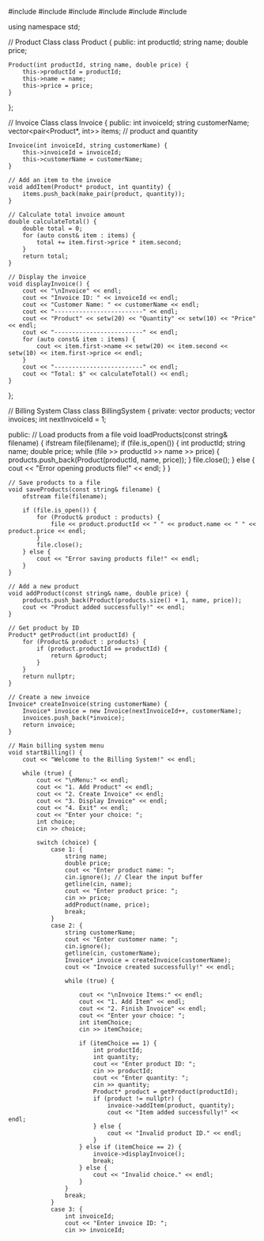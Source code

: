 #include <iostream>
#include <string>
#include <vector>
#include <iomanip>
#include <fstream>
#include <sstream>

using namespace std;

// Product Class
class Product {
public:
    int productId;
    string name;
    double price;

    Product(int productId, string name, double price) {
        this->productId = productId;
        this->name = name;
        this->price = price;
    }
};

// Invoice Class
class Invoice {
public:
    int invoiceId;
    string customerName;
    vector<pair<Product*, int>> items; // product and quantity

    Invoice(int invoiceId, string customerName) {
        this->invoiceId = invoiceId;
        this->customerName = customerName;
    }

    // Add an item to the invoice
    void addItem(Product* product, int quantity) {
        items.push_back(make_pair(product, quantity));
    }

    // Calculate total invoice amount
    double calculateTotal() {
        double total = 0;
        for (auto const& item : items) {
            total += item.first->price * item.second;
        }
        return total;
    }

    // Display the invoice
    void displayInvoice() {
        cout << "\nInvoice" << endl;
        cout << "Invoice ID: " << invoiceId << endl;
        cout << "Customer Name: " << customerName << endl;
        cout << "-------------------------" << endl;
        cout << "Product" << setw(20) << "Quantity" << setw(10) << "Price" << endl;
        cout << "-------------------------" << endl;
        for (auto const& item : items) {
            cout << item.first->name << setw(20) << item.second << setw(10) << item.first->price << endl;
        }
        cout << "-------------------------" << endl;
        cout << "Total: $" << calculateTotal() << endl;
    }
};

// Billing System Class
class BillingSystem {
private:
    vector<Product> products;
    vector<Invoice> invoices;
    int nextInvoiceId = 1;

public:
    // Load products from a file
    void loadProducts(const string& filename) {
        ifstream file(filename);
        if (file.is_open()) {
            int productId;
            string name;
            double price;
            while (file >> productId >> name >> price) {
                products.push_back(Product(productId, name, price));
            }
            file.close();
        } else {
            cout << "Error opening products file!" << endl;
        }
    }

    // Save products to a file
    void saveProducts(const string& filename) {
        ofstream file(filename);

        if (file.is_open()) {
            for (Product& product : products) {
                file << product.productId << " " << product.name << " " << product.price << endl;
            }
            file.close();
        } else {
            cout << "Error saving products file!" << endl;
        }
    }

    // Add a new product
    void addProduct(const string& name, double price) {
        products.push_back(Product(products.size() + 1, name, price));
        cout << "Product added successfully!" << endl;
    }

    // Get product by ID
    Product* getProduct(int productId) {
        for (Product& product : products) {
            if (product.productId == productId) {
                return &product;
            }
        }
        return nullptr;
    }

    // Create a new invoice
    Invoice* createInvoice(string customerName) {
        Invoice* invoice = new Invoice(nextInvoiceId++, customerName);
        invoices.push_back(*invoice);
        return invoice;
    }

    // Main billing system menu
    void startBilling() {
        cout << "Welcome to the Billing System!" << endl;

        while (true) {
            cout << "\nMenu:" << endl;
            cout << "1. Add Product" << endl;
            cout << "2. Create Invoice" << endl;
            cout << "3. Display Invoice" << endl;
            cout << "4. Exit" << endl;
            cout << "Enter your choice: ";
            int choice;
            cin >> choice;

            switch (choice) {
                case 1: {
                    string name;
                    double price;
                    cout << "Enter product name: ";
                    cin.ignore(); // Clear the input buffer
                    getline(cin, name);
                    cout << "Enter product price: ";
                    cin >> price;
                    addProduct(name, price);
                    break;
                }
                case 2: {
                    string customerName;
                    cout << "Enter customer name: ";
                    cin.ignore(); 
                    getline(cin, customerName);
                    Invoice* invoice = createInvoice(customerName);
                    cout << "Invoice created successfully!" << endl;

                    while (true) {

                        cout << "\nInvoice Items:" << endl;
                        cout << "1. Add Item" << endl;
                        cout << "2. Finish Invoice" << endl;
                        cout << "Enter your choice: ";
                        int itemChoice;
                        cin >> itemChoice;

                        if (itemChoice == 1) {
                            int productId;
                            int quantity;
                            cout << "Enter product ID: ";
                            cin >> productId;
                            cout << "Enter quantity: ";
                            cin >> quantity;
                            Product* product = getProduct(productId);
                            if (product != nullptr) {
                                invoice->addItem(product, quantity);
                                cout << "Item added successfully!" << endl;
                            } else {
                                cout << "Invalid product ID." << endl;
                            }
                        } else if (itemChoice == 2) {
                            invoice->displayInvoice();
                            break;
                        } else {
                            cout << "Invalid choice." << endl;
                        }
                    }
                    break;
                }
                case 3: {
                    int invoiceId;
                    cout << "Enter invoice ID: ";
                    cin >> invoiceId;
